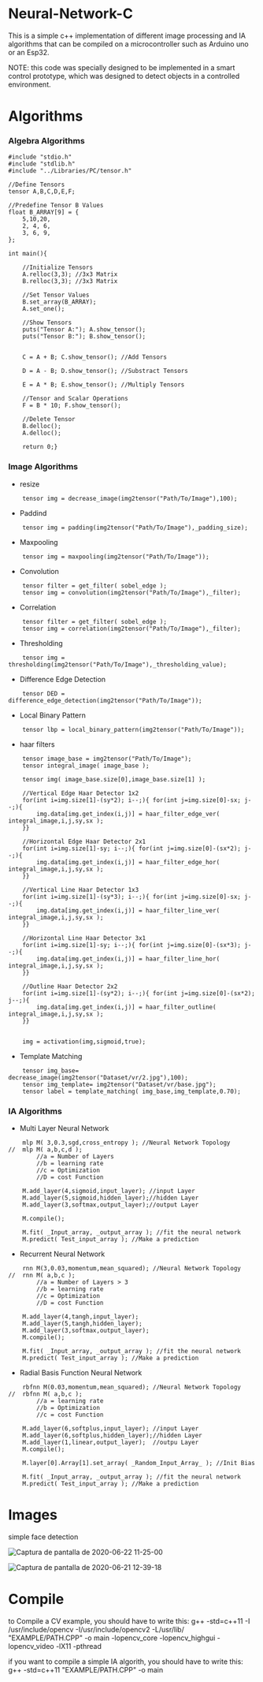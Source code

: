 # Neural-Network-C
This is a simple c++ implementation of different image processing and IA algorithms that can be compiled on a microcontroller such as Arduino uno or an Esp32. 

NOTE: this code was specially designed to be implemented in a smart control prototype, which was designed to detect objects in a controlled environment.

# Algorithms

### Algebra Algorithms
```
#include "stdio.h"
#include "stdlib.h"
#include "../Libraries/PC/tensor.h"

//Define Tensors
tensor A,B,C,D,E,F;

//Predefine Tensor B Values
float B_ARRAY[9] = {
	5,10,20,
	2, 4, 6,
	3, 6, 9,
}; 

int main(){

	//Initialize Tensors
	A.relloc(3,3); //3x3 Matrix
	B.relloc(3,3); //3x3 Matrix
	
	//Set Tensor Values
	B.set_array(B_ARRAY);
	A.set_one();
	
	//Show Tensors
	puts("Tensor A:"); A.show_tensor();
	puts("Tensor B:"); B.show_tensor();

	
	C = A + B; C.show_tensor(); //Add Tensors
	
	D = A - B; D.show_tensor(); //Substract Tensors
	
	E = A * B; E.show_tensor(); //Multiply Tensors
	
	//Tensor and Scalar Operations
	F = B * 10; F.show_tensor();	
	
	//Delete Tensor
	B.delloc(); 
	A.delloc();
	
	return 0;}

```

### Image Algorithms

- resize
```
	tensor img = decrease_image(img2tensor("Path/To/Image"),100);
```

- Paddind
```
	tensor img = padding(img2tensor("Path/To/Image"),_padding_size);
```

- Maxpooling
```
	tensor img = maxpooling(img2tensor("Path/To/Image"));
```

- Convolution
```
	tensor filter = get_filter( sobel_edge );
	tensor img = convolution(img2tensor("Path/To/Image"),_filter);
```

- Correlation
```
	tensor filter = get_filter( sobel_edge );
	tensor img = correlation(img2tensor("Path/To/Image"),_filter);
```

- Thresholding
```
	tensor img = thresholding(img2tensor("Path/To/Image"),_thresholding_value);
```

- Difference Edge Detection
```
	tensor DED = difference_edge_detection(img2tensor("Path/To/Image"));	
```

- Local Binary Pattern
```
	tensor lbp = local_binary_pattern(img2tensor("Path/To/Image"));
```

- haar filters
```
	tensor image_base = img2tensor("Path/To/Image");
	tensor integral_image( image_base );
	
	tensor img( image_base.size[0],image_base.size[1] );

	//Vertical Edge Haar Detector 1x2
	for(int i=img.size[1]-(sy*2); i--;){ for(int j=img.size[0]-sx; j--;){
		img.data[img.get_index(i,j)] = haar_filter_edge_ver( integral_image,i,j,sy,sx );
	}}

	//Horizontal Edge Haar Detector 2x1
	for(int i=img.size[1]-sy; i--;){ for(int j=img.size[0]-(sx*2); j--;){
		img.data[img.get_index(i,j)] = haar_filter_edge_hor( integral_image,i,j,sy,sx );
	}}

	//Vertical Line Haar Detector 1x3
	for(int i=img.size[1]-(sy*3); i--;){ for(int j=img.size[0]-sx; j--;){
		img.data[img.get_index(i,j)] = haar_filter_line_ver( integral_image,i,j,sy,sx );
	}}

	//Horizontal Line Haar Detector 3x1
	for(int i=img.size[1]-sy; i--;){ for(int j=img.size[0]-(sx*3); j--;){
		img.data[img.get_index(i,j)] = haar_filter_line_hor( integral_image,i,j,sy,sx );
	}}

	//Outline Haar Detector 2x2
	for(int i=img.size[1]-(sy*2); i--;){ for(int j=img.size[0]-(sx*2); j--;){
		img.data[img.get_index(i,j)] = haar_filter_outline( integral_image,i,j,sy,sx );
	}}
	
	
	img = activation(img,sigmoid,true);
```

- Template Matching
```
	tensor img_base= decrease_image(img2tensor("Dataset/vr/2.jpg"),100);
	tensor img_template= img2tensor("Dataset/vr/base.jpg");
	tensor label = template_matching( img_base,img_template,0.70);
```


### IA Algorithms

- Multi Layer Neural Network
```
	mlp M( 3,0.3,sgd,cross_entropy ); //Neural Network Topology
//	mlp M( a,b,c,d );
		//a = Number of Layers
		//b = learning rate
		//c = Optimization
		//D = cost Function
	
	M.add_layer(4,sigmoid,input_layer);	//input Layer
	M.add_layer(5,sigmoid,hidden_layer);//hidden Layer
	M.add_layer(3,softmax,output_layer);//output Layer
	
	M.compile();
	
	M.fit( _Input_array, _output_array ); //fit the neural network
	M.predict( Test_input_array ); //Make a prediction
```

- Recurrent Neural Network
```
	rnn M(3,0.03,momentum,mean_squared); //Neural Network Topology
//	rnn M( a,b,c );
		//a = Number of Layers > 3
		//b = learning rate
		//c = Optimization
		//D = cost Function
	
	M.add_layer(4,tangh,input_layer);
	M.add_layer(5,tangh,hidden_layer);
	M.add_layer(3,softmax,output_layer);
	M.compile();
	
	M.fit( _Input_array, _output_array ); //fit the neural network
	M.predict( Test_input_array ); //Make a prediction
```

- Radial Basis Function Neural Network
```
	rbfnn M(0.03,momentum,mean_squared); //Neural Network Topology
//	rbfnn M( a,b,c );
		//a = learning rate
		//b = Optimization
		//c = cost Function
		
	M.add_layer(6,softplus,input_layer); //input Layer
	M.add_layer(6,softplus,hidden_layer);//hidden Layer
	M.add_layer(1,linear,output_layer);  //outpu Layer
	M.compile();

	M.layer[0].Array[1].set_array( _Random_Input_Array_ ); //Init Bias
	
	M.fit( _Input_array, _output_array ); //fit the neural network
	M.predict( Test_input_array ); //Make a prediction
```

# Images

simple face detection

![Captura de pantalla de 2020-06-22 11-25-00](https://user-images.githubusercontent.com/41095555/156239925-b92245c7-121b-4c1f-8b74-9ed04b40fa66.png)

![Captura de pantalla de 2020-06-21 12-39-18](https://user-images.githubusercontent.com/41095555/156247090-3dc8836a-0c5a-4779-b1f7-333d36ab5b29.png)


# Compile
to Compile a CV example, you should have to write this:
g++ -std=c++11 -I /usr/include/opencv -I/usr/include/opencv2 -L/usr/lib/ "EXAMPLE/PATH.CPP" -o main -lopencv_core -lopencv_highgui -lopencv_video -lX11 -pthread

if you want to compile a simple IA algorith, you should have to write this:
g++ -std=c++11 "EXAMPLE/PATH.CPP" -o main
